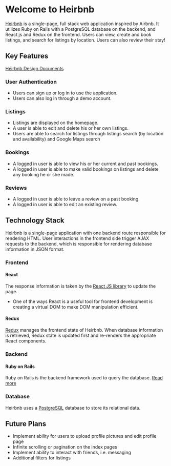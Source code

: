 # Welcome to Heirbnb

<a href="https://heirbeenbee.herokuapp.com" target="_blank">Heirbnb</a> is a single-page, full stack web application inspired by Airbnb. It utilizes Ruby on Rails with a PostgreSQL database on the backend, and React.js and Redux on the frontend. Users can view, create and book listings, and search for listings by location. Users can also review their stay!

## Key Features

[Heirbnb Design Documents](https://github.com/kevinchen93/heirbnb/wiki/)

### User Authentication
  * Users can sign up or log in to use the application.
  * Users can also log in through a demo account.

### Listings
  * Listings are displayed on the homepage.
  * A user is able to edit and delete his or her own listings.
  * Users are able to search for listings through listings search (by location and availability) and Google Maps search

### Bookings
  * A logged in user is able to view his or her current and past bookings.
  * A logged in user is able to make valid bookings on listings and delete any booking he or she made.

### Reviews
  * A logged in user is able to leave a review on a past booking.
  * A logged in user is able to edit an existing review.

## Technology Stack

Heirbnb is a single-page application with one backend route responsible for rendering HTML. User interactions in the frontend side trigger AJAX requests to the backend, which is responsible for rendering database information in JSON format.

### Frontend

#### React

The response information is taken by the [React JS library](https://reactjs.org/) to update the page.
  * One of the ways React is a useful tool for frontend development is creating a virtual DOM to make DOM manipulation efficient.

#### Redux

[Redux](https://redux.js.org/) manages the frontend state of Heirbnb. When database information is retrieved, Redux state is updated first and re-renders the appropriate React components.

### Backend

#### Ruby on Rails

Ruby on Rails is the backend framework used to query the database. [Read more](https://rubyonrails.org/)

### Database

Heirbnb uses a [PostgreSQL](https://www.postgresql.org/) database to store its relational data.

## Future Plans

  * Implement ability for users to upload profile pictures and edit profile page
  * Infinite scrolling or pagination on the index pages
  * Implement ability to interact with friends, i.e. messaging
  * Additional filters for listings
